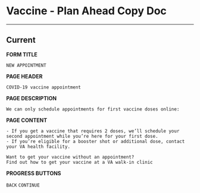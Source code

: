 # Vaccine - Plan Ahead Copy Doc
---

## Current

**FORM TITLE**

```
NEW APPOINTMENT
```

**PAGE HEADER**

```
COVID-19 vaccine appointment
```

**PAGE DESCRIPTION**

```
We can only schedule appointments for first vaccine doses online: 
```

**PAGE CONTENT**

```
- If you get a vaccine that requires 2 doses, we’ll schedule your second appointment while you’re here for your first dose. 
- If you’re eligible for a booster shot or additional dose, contact your VA health facility.

Want to get your vaccine without an appointment?
Find out how to get your vaccine at a VA walk-in clinic
```

**PROGRESS BUTTONS**

```BACK```
```CONTINUE```
